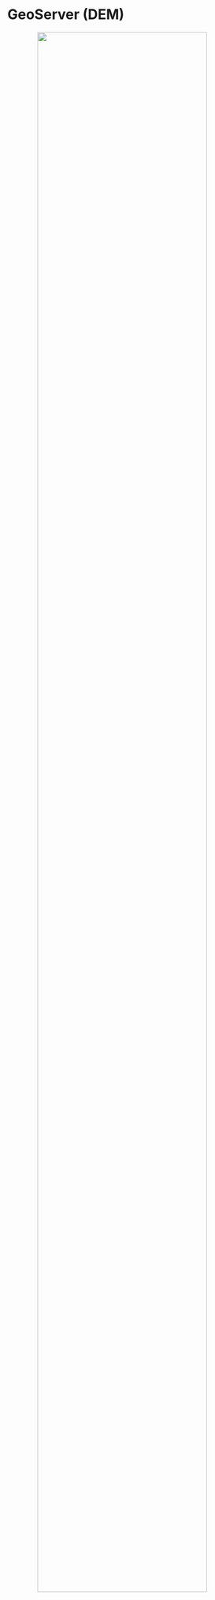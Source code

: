 # GeoServer (DEM)
<figure>
    <img src="./assets/images/geoserver-data-to-services-diagram.png" style="display: block;margin-left: auto;margin-right: auto;width: 90%;">
</figure>